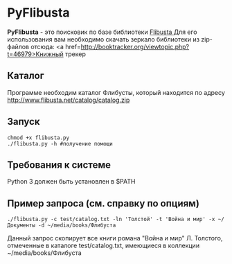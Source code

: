 # PyFlibusta
<b>PyFlibusta</b> - это поисковик по базе библиотеки <a href=http://flibusta.net> Flibusta </a>
Для его использования вам необходимо скачать зеркало библиотеки из zip-файлов отсюда: <a href=http://booktracker.org/viewtopic.php?t=46979>Книжный трекер</a>

## Каталог
Программе необходим каталог Флибусты, который находится по адресу  http://www.flibusta.net/catalog/catalog.zip

## Запуск
    chmod +x flibusta.py
    ./flibusta.py -h #получение помощи
    
## Требования к системе
Python 3 должен быть установлен в $PATH

## Пример запроса (см. справку по опциям)
    ./flibusta.py -c test/catalog.txt -ln 'Толстой' -t 'Война и мир' -x ~/Документы -d ~/media/books/Флибуста
    
Данный запрос скопирует все книги романа "Война и мир" Л. Толстого, отмеченные в каталоге test/catalog.txt, имеющиеся в коллекции  ~/media/books/Флибуста
